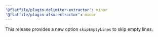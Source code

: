 ```yaml
---
'@flatfile/plugin-delimiter-extractor': minor
'@flatfile/plugin-xlsx-extractor': minor
---
```


This release provides a new option `skipEmptyLines` to skip empty lines.
